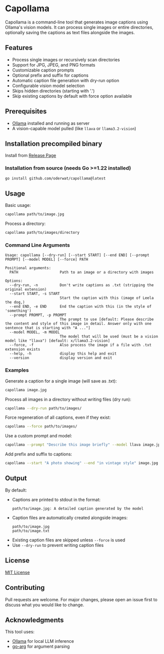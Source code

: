# Capollama

Capollama is a command-line tool that generates image captions using Ollama's vision models. It can process single images or entire directories, optionally saving the captions as text files alongside the images.

## Features

- Process single images or recursively scan directories
- Support for JPG, JPEG, and PNG formats
- Customizable caption prompts
- Optional prefix and suffix for captions
- Automatic caption file generation with dry-run option
- Configurable vision model selection
- Skips hidden directories (starting with '.')
- Skip existing captions by default with force option available

## Prerequisites

- [Ollama](https://ollama.ai/) installed and running as server
- A vision-capable model pulled (like `llava` or `llama3.2-vision`)

## Installation precompiled binary

Install from [Release Page](https://github.com/oderwat/capollama/releases/latest)

### Installation from source (needs Go >=1.22 installed)

```bash
go install github.com/oderwat/capollama@latest
```

## Usage

Basic usage:
```bash
capollama path/to/image.jpg
```

Process a directory:
```bash
capollama path/to/images/directory
```

### Command Line Arguments

```
Usage: capollama [--dry-run] [--start START] [--end END] [--prompt PROMPT] [--model MODEL] [--force] PATH

Positional arguments:
  PATH                   Path to an image or a directory with images

Options:
  --dry-run, -n          Don't write captions as .txt (stripping the original extension)
  --start START, -s START
                         Start the caption with this (image of Leela the dog,)
  --end END, -e END      End the caption with this (in the style of 'something')
  --prompt PROMPT, -p PROMPT
                         The prompt to use [default: Please describe the content and style of this image in detail. Answer only with one sentence that is starting with "A ..."]
  --model MODEL, -m MODEL
                         The model that will be used (must be a vision model like "llava") [default: x/llama3.2-vision]
  --force, -f            Also process the image if a file with .txt extension exists
  --help, -h             display this help and exit
  --version              display version and exit
```

### Examples

Generate a caption for a single image (will save as .txt):
```bash
capollama image.jpg
```

Process all images in a directory without writing files (dry run):
```bash
capollama --dry-run path/to/images/
```

Force regeneration of all captions, even if they exist:
```bash
capollama --force path/to/images/
```

Use a custom prompt and model:
```bash
capollama --prompt "Describe this image briefly" --model llava image.jpg
```

Add prefix and suffix to captions:
```bash
capollama --start "A photo showing" --end "in vintage style" image.jpg
```

## Output

By default:
- Captions are printed to stdout in the format:
  ```
  path/to/image.jpg: A detailed caption generated by the model
  ```
- Caption files are automatically created alongside images:
  ```
  path/to/image.jpg
  path/to/image.txt
  ```
- Existing caption files are skipped unless `--force` is used
- Use `--dry-run` to prevent writing caption files

## License

[MIT License](LICENSE.txt)

## Contributing

Pull requests are welcome. For major changes, please open an issue first to discuss what you would like to change.

## Acknowledgments

This tool uses:
- [Ollama](https://ollama.ai/) for local LLM inference
- [go-arg](https://github.com/alexflint/go-arg) for argument parsing